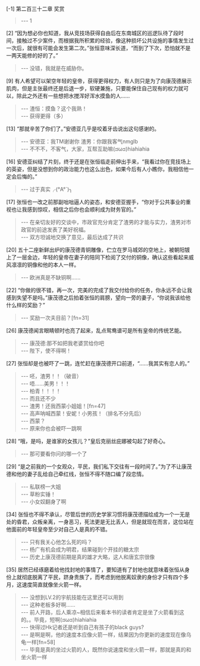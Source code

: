 
[-1] 第二百三十二章 奖赏
>--- 1<br>

[2] “因为想必你也知道，我从竞技场获得自由后在东南城区的巡逻队待了段时间，接触过不少案件，而根据我所积累的经验，像这种损坏公共设施的事情发生过一次后，就很有可能会发生第二次。”张恒意味深长道，“而到了下次，恐怕就不是一两天能修的好的了。”
>--- 没错，我就是在威胁你。<br>

[9] 有人希望可以架空年轻的皇帝，获得更得权力，有人则只是为了向康茂德展示肌肉，但是主张最终还是后退一步，软硬兼施，只要能保住自己现有的权力就可以，除此之外还有一些想把水搅浑好浑水摸鱼的人……
>--- 渣恒：摸鱼？这个我熟！<br>
>--- 获得更得（多）<br>

[13] “那就辛苦了你们了。”安德亚几乎是咬着牙齿说出这句感谢的。
>--- 安德亚：我TM谢谢你
渣男：你跟我客气nmglb<br>
>--- 不不不，不客气，大家，互帮互助嘛(ಡωಡ)hiahiahia<br>

[16] 安德亚纠结了片刻，终于还是在张恒临走前伸出手来，“我看过你在竞技场上的英姿，但是没想到你的政治能力也这么出色，如果今后有人小瞧你，我相信他一定会后悔的。”
>--- 过于真实╭(°A°`)╮<br>

[17] 张恒也一改之前那副咄咄逼人的姿态，和安德亚握手，“你对于公共事业的重视也让我感到惊叹，相信之后你也会顺利成为财务官的。”
>--- 在亲切友好的交谈中，市政官充分肯定了渣男的才能与实力，渣男对市政官的前途发表了美好祝福。<br>
>--- 双方坦诚地交换了意见，最后达成了共识<br>

[20] 五十二座新鲜出炉的康茂德青铜雕像，伫立在罗马城郊的空地上，被朝阳镀上了一层金边，年轻的皇帝在妻子的陪同下检阅了交付的铜像，确认这些看起来威风凛凛的铜像和他的本人一样。
>--- 欧洲真是不缺铜啊……<br>

[22] “你做的很不错，再一次，完美的完成了我交付给你的任务，你永远不会让我感到失望不是吗。”康茂德之后拍着张恒的肩膀，望向一旁的妻子，“你说我该给他什么样的奖励？”
>--- 奖励一次夫目前？[fn=31]<br>

[26] 康茂德闻言眼睛顿时也亮了起来，乱点鸳鸯谱可是所有皇帝的传统艺能。
>--- 康茂德:那不如把我老婆赏给你吧<br>
>--- 陛下，使不得啊！<br>

[27] 张恒却是也被吓了一跳，连忙赶在康茂德开口前道，“……我其实有恋人的。”
>--- 呸，渣男！！（破音）<br>
>--- 唔……美男！！！<br>
>--- 柏青！！！！<br>
>--- 而且还不少<br>
>--- 渣男！还我西蒙小姐姐！[fn=47]<br>
>--- 高声呐喊西蒙！安妮！小男孩！（排名不分先后）<br>
>--- 西蒙？<br>
>--- 原来你也会被吓一跳啊<br>

[28] “哦，是吗，是谁家的女孩儿？”皇后克丽丝庇娜被勾起了好奇心。
>--- 那可要看你问的哪一个了<br>

[29] “是之前我的一个女观众，平民，我们私下交往有一段时间了。”为了不让康茂德和他的妻子乱给自己牵红线，张恒不得不随口编了段恋情。
>--- 私联榜一大姐<br>
>--- 草粉实锤！<br>
>--- 小女奴翻身了啊<br>

[34] 张恒也不得不承认，尽管后世的历史学家习惯将康茂德描绘成为一个一无是处的昏君，众叛亲离，一身恶习，死法更是无比丢人，但是就现在而言，这位站在他面前的年轻皇帝至少对自己人是真的不错。
>--- 只有我关心他怎么死的吗？<br>
>--- 杨广有机会成为明君，结果碰到个开挂的糖太宗<br>
>--- 历史上康茂德前期是真的雄才大略，这人和唐玄宗很像<br>

[35] 居然已经琢磨着给他找封地的事情了，要知道有了封地也就意味着张恒从身份上就彻底脱离了平民，跻身贵族了，而考虑到他脱离奴隶的身份才只有四个多月，这速度简直就像坐火箭一样。
>--- 没想到LV.2的宇航技能在这里还可以用到<br>
>--- 这种老板多好啊……<br>
>--- 前人开路，后人乘凉~相信后来看本书的读者肯定是坐了火箭看到这的。。毕竟，短啊(ಡωಡ)hiahiahia<br>
>--- 快得过Hk记者还是听到自己有孩子的black guys?<br>
>--- 是啊是啊，他的速度本应像火箭一样，结果因为你更新的速度现在像乌龟一样[fn=58]<br>
>--- 毕竟是真的坐过火箭的人，既然你说速度和坐火箭一样，那就是真的和坐火箭一样<br>
